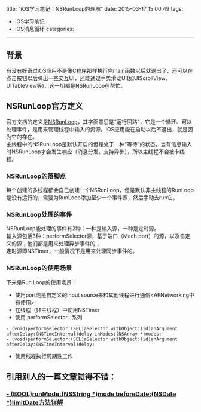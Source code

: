 title: "iOS学习笔记：NSRunLoop的理解"
date: 2015-03-17 15:00:49
tags: 
- iOS学习笔记
- iOS消息循环
categories: 
---
## 背景
有没有好奇过iOS应用不是像C程序那样执行完main函数以后就退出了，还可以在点击按钮以后弹出一些交互UI，还能通过手势滑动UI(如UIScrollView、UITableView等)，这一切都是NSRunLoop在帮忙。
<!--more-->

## NSRunLoop官方定义
官方文档的定义是[NSRunLoop](https://developer.apple.com/library/ios/documentation/Cocoa/Reference/Foundation/Classes/NSRunLoop_Class/index.html#//apple_ref/doc/uid/TP40003725)，其字面意思是“运行回路”，它是一个循环、可以处理事件，是用来管理线程中输入的资源。iOS应用能在启动以后不退出，就是因为它的存在。  
主线程中的NSRunLoop是默认开启的但是处于一种“等待”的状态，当有信息输入时NSRunLoop才会发生响应（消息分发，支持异步），所以主线程不会被卡线程。 

### NSRunLoop的落脚点
每个创建的多线程都会自己创建一个NSRunLoop，但是默认非主线程的RunLoop是没有运行的，需要为RunLoop添加至少一个事件源，然后手动去run它。

### NSRunLoop处理的事件
NSRunLoop能处理的事件有2种：一种是输入源，一种是定时源。  
输入源包括3种：performSelector源，基于端口（Mach port）的源，以及自定义的源；他们都是用来处理异步事件的；  
定时源即NSTimer，一般情况下是用来处理同步事件的。

### NSRunLoop的使用场景
下来是Run Loop的使用场景：  

* 使用port或是自定义的input source来和其他线程进行通信<AFNetworking中有使用>;
* 在线程（非主线程）中使用NSTimer
* 使用 performSelector...系列
``` objc
- (void)performSelector:(SEL)aSelector withObject:(id)anArgument afterDelay:(NSTimeInterval)delay inModes:(NSArray *)modes;  
- (void)performSelector:(SEL)aSelector withObject:(id)anArgument afterDelay:(NSTimeInterval)delay;  
```
* 使用线程执行周期性工作


## 引用别人的一篇文章觉得不错：
### [- (BOOL)runMode:(NSString *)mode beforeDate:(NSDate *)limitDate方法详解](http://blog.csdn.net/wjsxiaoweige/article/details/38318733)

